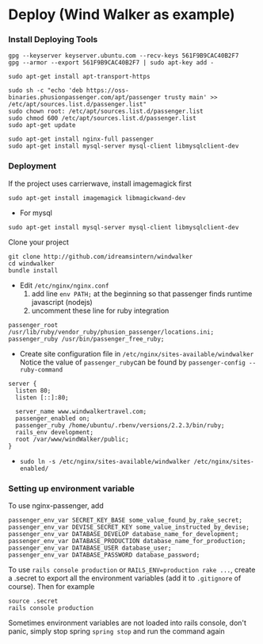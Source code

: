 # Deploy (Wind Walker as example)

### Install Deploying Tools
```
gpg --keyserver keyserver.ubuntu.com --recv-keys 561F9B9CAC40B2F7
gpg --armor --export 561F9B9CAC40B2F7 | sudo apt-key add -

sudo apt-get install apt-transport-https

sudo sh -c "echo 'deb https://oss-binaries.phusionpassenger.com/apt/passenger trusty main' >> /etc/apt/sources.list.d/passenger.list"
sudo chown root: /etc/apt/sources.list.d/passenger.list
sudo chmod 600 /etc/apt/sources.list.d/passenger.list
sudo apt-get update

sudo apt-get install nginx-full passenger
sudo apt-get install mysql-server mysql-client libmysqlclient-dev
```

###  Deployment
If the project uses carrierwave, install imagemagick first
```
sudo apt-get install imagemagick libmagickwand-dev
```
* For mysql
```
sudo apt-get install mysql-server mysql-client libmysqlclient-dev
```

Clone your project
```
git clone http://github.com/idreamsintern/windwalker
cd windwalker
bundle install
```

* Edit `/etc/nginx/nginx.conf`
  1. add line `env PATH;` at the beginning so that passenger finds runtime javascript (nodejs)
  2. uncomment these line for ruby integration

```
passenger_root /usr/lib/ruby/vendor_ruby/phusion_passenger/locations.ini;
passenger_ruby /usr/bin/passenger_free_ruby;
```

* Create site configuration file in `/etc/nginx/sites-available/windwalker`
Notice the value of `passenger_ruby`can be found by `passenger-config --ruby-command`
```
server {
  listen 80;
  listen [::]:80;

  server_name www.windwalkertravel.com;
  passenger_enabled on;
  passenger_ruby /home/ubuntu/.rbenv/versions/2.2.3/bin/ruby;
  rails_env development;
  root /var/www/windWalker/public;
}
```

* `sudo ln -s /etc/nginx/sites-available/windwalker /etc/nginx/sites-enabled/`

### Setting up environment variable
To use nginx-passenger, add
```
passenger_env_var SECRET_KEY_BASE some_value_found_by_rake_secret;
passenger_env_var DEVISE_SECRET_KEY some_value_instructed_by_devise;
passenger_env_var DATABASE_DEVELOP database_name_for_development;
passenger_env_var DATABASE_PRODUCTION database_name_for_production;
passenger_env_var DATABASE_USER database_user;
passenger_env_var DATABASE_PASSWORD database_password;
```
To use `rails console production` or `RAILS_ENV=production rake ...`, create a .secret to export all the environment variables (add it to `.gitignore` of course). Then for example
```
source .secret
rails console production
```

Sometimes environment variables are not loaded into rails console, don't panic, simply stop spring `spring stop` and run the command again
